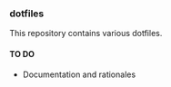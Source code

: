 ### dotfiles

This repository contains various dotfiles.

#### TO DO
- Documentation and rationales
